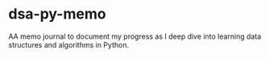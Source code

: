 # dsa-py-memo
AA memo journal to document my progress as I deep dive into learning data structures and algorithms in Python.
